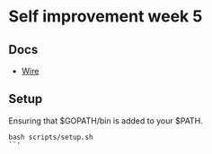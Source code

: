 # Self improvement week 5

## Docs

* [Wire](https://blog.golang.org/wire)

## Setup

Ensuring that $GOPATH/bin is added to your $PATH.

```shell script
bash scripts/setup.sh
``'